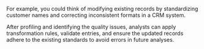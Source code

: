 For example, you could think of modifying existing records by standardizing customer names and correcting inconsistent formats in a CRM system. 

After profiling and identifying the quality issues, analysts can apply transformation rules, validate entries, and ensure the updated records adhere to the existing standards to avoid errors in future analyses. 